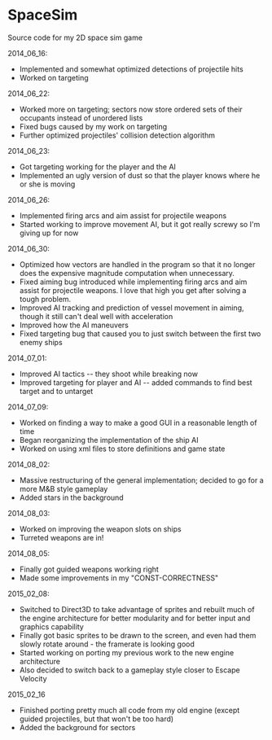 # SpaceSim
Source code for my 2D space sim game

2014_06_16: 
- Implemented and somewhat optimized detections of projectile hits
- Worked on targeting

2014_06_22:
- Worked more on targeting; sectors now store ordered sets of their occupants instead of unordered lists
- Fixed bugs caused by my work on targeting
- Further optimized projectiles' collision detection algorithm

2014_06_23:
- Got targeting working for the player and the AI
- Implemented an ugly version of dust so that the player knows where he or she is moving

2014_06_26:
- Implemented firing arcs and aim assist for projectile weapons
- Started working to improve movement AI, but it got really screwy so I'm giving up for now

2014_06_30:
- Optimized how vectors are handled in the program so that it no longer does the expensive magnitude computation when unnecessary.
- Fixed aiming bug introduced while implementing firing arcs and aim assist for projectile weapons. I love that high you get after solving a tough problem.
- Improved AI tracking and prediction of vessel movement in aiming, though it still can't deal well with acceleration
- Improved how the AI maneuvers
- Fixed targeting bug that caused you to just switch between the first two enemy ships

2014_07_01:
- Improved AI tactics -- they shoot while breaking now
- Improved targeting for player and AI --   added commands to find best target and to untarget

2014_07_09:
- Worked on finding a way to make a good GUI in a reasonable length of time
- Began reorganizing the implementation of the ship AI
- Worked on using xml files to store definitions and game state

2014_08_02:
- Massive restructuring of the general implementation; decided to go for a more M&B style gameplay
- Added stars in the background

2014_08_03:
- Worked on improving the weapon slots on ships
- Turreted weapons are in!

2014_08_05:
- Finally got guided weapons working right
- Made some improvements in my "CONST-CORRECTNESS"

2015_02_08:
- Switched to Direct3D to take advantage of sprites and rebuilt much of the engine architecture for better modularity and for better input and graphics capability
- Finally got basic sprites to be drawn to the screen, and even had them slowly rotate around - the framerate is looking good
- Started working on porting my previous work to the new engine architecture
- Also decided to switch back to a gameplay style closer to Escape Velocity

2015_02_16
- Finished porting pretty much all code from my old engine (except guided projectiles, but that won't be too hard)
- Added the background for sectors
